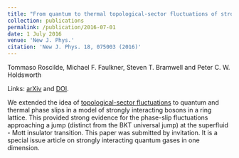 ```yaml
---
title: "From quantum to thermal topological-sector fluctuations of strongly interacting bosons in a ring lattice"
collection: publications
permalink: /publication/2016-07-01
date: 1 July 2016
venue: 'New J. Phys.'
citation: 'New J. Phys. 18, 075003 (2016)'
---
```


Tommaso Roscilde, Michael F. Faulkner, Steven T. Bramwell and Peter C. W. Holdsworth

Links: [arXiv](https://arxiv.org/abs/1602.06247) and [DOI](http://doi.org/10.1088/1367-2630/18/7/075003).

We extended the idea of [topological-sector fluctuations](/publication/2015-04-10) to quantum and thermal phase slips in a model of strongly interacting bosons in a ring lattice. This provided strong evidence for the phase-slip fluctuations approaching a jump (distinct from the BKT universal jump) at the superfluid - Mott insulator transition. This paper was submitted by invitation. It is a special issue article on strongly interacting quantum gases in one dimension.

